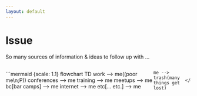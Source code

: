 ```yaml
---
layout: default
---
```


# Issue

So many sources of information & ideas to follow up with ...

<div style="display: flex; justify-content: center; align-items: center;">
```mermaid {scale: 1.1}
flowchart TD
    work --> me((poor me\n;P))
    conferences --> me
    training --> me
    meetups --> me
    bc[bar camps] --> me
    internet --> me
    etc[... etc.] --> me

    me --> trash(many things get lost)
```
</div>
